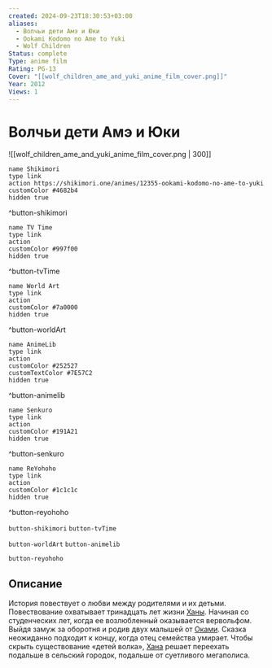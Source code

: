 ```yaml
---
created: 2024-09-23T18:30:53+03:00
aliases:
  - Волчьи дети Амэ и Юки
  - Ookami Kodomo no Ame to Yuki
  - Wolf Children
Status: complete
Type: anime film
Rating: PG-13
Cover: "[[wolf_children_ame_and_yuki_anime_film_cover.png]]"
Year: 2012
Views: 1
---
```


# Волчьи дети Амэ и Юки

![[wolf_children_ame_and_yuki_anime_film_cover.png | 300]]

```button
name Shikimori
type link
action https://shikimori.one/animes/12355-ookami-kodomo-no-ame-to-yuki
customColor #4682b4
hidden true
```
^button-shikimori

```button
name TV Time
type link
action 
customColor #997f00
hidden true
```
^button-tvTime

```button
name World Art
type link
action 
customColor #7a0000
hidden true
```
^button-worldArt

```button
name AnimeLib
type link
action 
customColor #252527
customTextColor #7E57C2
hidden true
```
^button-animelib

```button
name Senkuro
type link
action 
customColor #191A21
hidden true
```
^button-senkuro

```button
name ReYohoho
type link
action 
customColor #1c1c1c
hidden true
```
^button-reyohoho



`button-shikimori` `button-tvTime`

`button-worldArt` `button-animelib`

`button-reyohoho`

## Описание

История повествует о любви между родителями и их детьми. Повествование охватывает тринадцать лет жизни [Ханы](https://shikimori.one/characters/60279-hana). Начиная со студенческих лет, когда ее возлюбленный оказывается вервольфом. Выйдя замуж за оборотня и родив двух малышей от [Оками](https://shikimori.one/characters/60285-ookami). Сказка неожиданно подходит к концу, когда отец семейства умирает. Чтобы скрыть существование «детей волка», [Хана](https://shikimori.one/characters/60279-hana) решает переехать подальше в сельский городок, подальше от суетливого мегаполиса.
